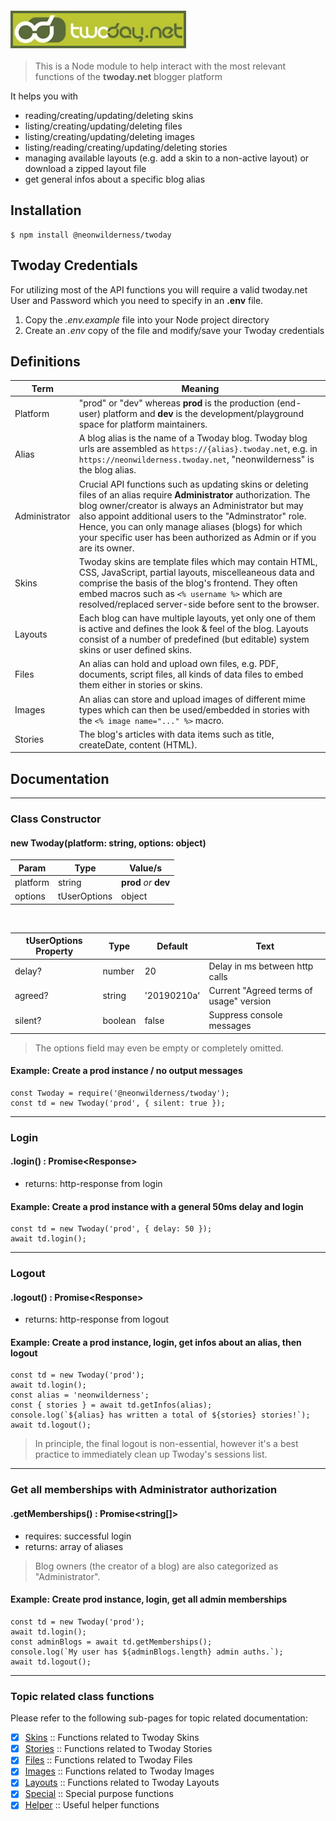 <div style="text-align:center;margin:20px auto">
  <img src="./docs/twoday.jpg" style="border:4px solid #5a6a3b;display:block" />
</div>

> This is a Node module to help interact with the most relevant functions of the **twoday.net** blogger platform

It helps you with
- reading/creating/updating/deleting skins
- listing/creating/updating/deleting files
- listing/creating/updating/deleting images
- listing/reading/creating/updating/deleting stories
- managing available layouts (e.g. add a skin to a non-active layout) or download a zipped layout file
- get general infos about a specific blog alias

## Installation
```
$ npm install @neonwilderness/twoday
```

## Twoday Credentials
For utilizing most of the API functions you will require a valid twoday.net User and Password which you need to specify in an **.env** file.

1. Copy the *.env.example* file into your Node project directory
2. Create an *.env* copy of the file and modify/save your Twoday credentials

## Definitions
Term | Meaning
--- | ---
Platform | "prod" or "dev" whereas **prod** is the production (end-user) platform and **dev** is the development/playground space for platform maintainers.
Alias | A blog alias is the name of a Twoday blog. Twoday blog urls are assembled as `https://{alias}.twoday.net`, e.g. in `https://neonwilderness.twoday.net`, "neonwilderness" is the blog alias.
Administrator | Crucial API functions such as updating skins or deleting files of an alias require **Administrator** authorization. The blog owner/creator is always an Administrator but may also appoint additional users to the "Adminstrator" role. Hence, you can only manage aliases (blogs) for which your specific user has been authorized as Admin or if you are its owner.
Skins | Twoday skins are template files which may contain HTML, CSS, JavaScript, partial layouts, miscelleaneous data and comprise the basis of the blog's frontend. They often embed macros such as `<% username %>` which are resolved/replaced server-side before sent to the browser.
Layouts | Each blog can have multiple layouts, yet only one of them is active and defines the look & feel of the blog. Layouts consist of a number of predefined (but editable) system skins or user defined skins.
Files | An alias can hold and upload own files, e.g. PDF, documents, script files, all kinds of data files to embed them either in stories or skins.
Images | An alias can store and upload images of different mime types which can then be used/embedded in stories with the `<% image name="..." %>` macro.
Stories | The blog's articles with data items such as title, createDate, content (HTML).

## Documentation
<hr>

### Class Constructor
#### new Twoday(platform: string, options: object)

Param | Type | Value/s
--- | --- | ---
platform | string | **prod** *or* **dev**
options | tUserOptions | object
<br>

tUserOptions Property | Type | Default | Text
--- | --- | --- | ---
delay? | number | 20 | Delay in ms between http calls
agreed? | string | '20190210a' | Current "Agreed terms of usage" version
silent? | boolean | false | Suppress console messages

> The options field may even be empty or completely omitted.

#### Example: Create a prod instance / no output messages
```
const Twoday = require('@neonwilderness/twoday');
const td = new Twoday('prod', { silent: true });
```
<hr>

### Login
#### .login() : Promise&lt;Response&gt;

- returns: http-response from login

#### Example: Create a prod instance with a general 50ms delay and login
```
const td = new Twoday('prod', { delay: 50 });
await td.login();
```
<hr>

### Logout
#### .logout() : Promise&lt;Response&gt;

- returns: http-response from logout

#### Example: Create a prod instance, login, get infos about an alias, then logout
```
const td = new Twoday('prod');
await td.login();
const alias = 'neonwilderness';
const { stories } = await td.getInfos(alias);
console.log(`${alias} has written a total of ${stories} stories!`);
await td.logout();
```
> In principle, the final logout is non-essential, however it's a best practice to immediately clean up Twoday's sessions list.
<hr>

### Get all memberships with Administrator authorization
#### .getMemberships() : Promise&lt;string[]&gt;

- requires: successful login
- returns: array of aliases

> Blog owners (the creator of a blog) are also categorized as "Administrator".

#### Example: Create prod instance, login, get all admin memberships
```
const td = new Twoday('prod');
await td.login();
const adminBlogs = await td.getMemberships();
console.log(`My user has ${adminBlogs.length} admin auths.`);
await td.logout();
```
<hr>

### Topic related class functions

Please refer to the following sub-pages for topic related documentation:

- [x] [Skins](./docs/skins.md) :: Functions related to Twoday Skins
- [x] [Stories](./docs/stories.md) :: Functions related to Twoday Stories
- [x] [Files](./docs/files.md) :: Functions related to Twoday Files
- [x] [Images](./docs/images.md) :: Functions related to Twoday Images
- [x] [Layouts](./docs/layouts.md) :: Functions related to Twoday Layouts
- [x] [Special](./docs/special.md) :: Special purpose functions
- [x] [Helper](./docs/helper.md) :: Useful helper functions
